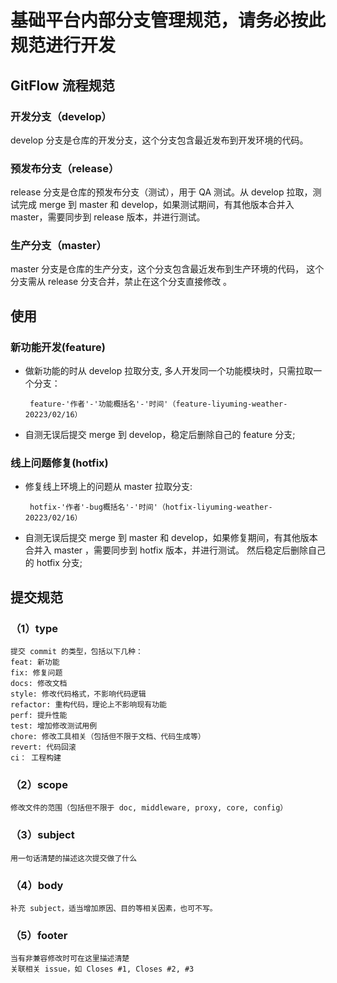 <!--
 * @Author: LYM
 * @Date: 2023-04-10 13:41:14
 * @LastEditors: LYM
 * @LastEditTime: 2023-04-10 13:42:23
 * @Description: Please set Description
-->
# 基础平台内部分支管理规范，请务必按此规范进行开发

<a name="N9i3N"></a>

## GitFlow 流程规范

<a name="91be7c16"></a>

### 开发分支（develop）‌

develop 分支是仓库的开发分支，这个分支包含最近发布到开发环境的代码。
<a name="l7YDS"></a>

### 预发布分支（release）‌

release 分支是仓库的预发布分支（测试），用于 QA 测试。从 develop 拉取，测试完成 merge 到 master 和 develop，如果测试期间，有其他版本合并入 master，需要同步到 release 版本，并进行测试。
<a name="fCijc"></a>

### 生产分支（master）‌

master 分支是仓库的生产分支，这个分支包含最近发布到生产环境的代码， 这个分支需从 release 分支合并，禁止在这个分支直接修改 ‌。

## 使用

<a name="O4O6V"></a>

### 新功能开发(feature)

- 做新功能的时从 develop 拉取分支, 多人开发同一个功能模块时，只需拉取一个分支：

       feature-'作者'-'功能概括名'-'时间'（feature-liyuming-weather-20223/02/16）

- 自测无误后提交 merge 到 develop，稳定后删除自己的 feature 分支;
  <a name="bf65c"></a>

### 线上问题修复(hotfix)

- 修复线上环境上的问题从 master 拉取分支:

       hotfix-'作者'-bug概括名'-'时间'（hotfix-liyuming-weather-20223/02/16）

- 自测无误后提交 merge 到 master 和 develop，如果修复期间，有其他版本合并入 master ，需要同步到 hotfix 版本，并进行测试。 然后稳定后删除自己的 hotfix 分支;

<a name="x4wX7"></a>

## 提交规范

<a name="Z8mgi"></a>

### （1）type

    提交 commit 的类型，包括以下几种：
    feat: 新功能
    fix: 修复问题
    docs: 修改文档
    style: 修改代码格式，不影响代码逻辑
    refactor: 重构代码，理论上不影响现有功能
    perf: 提升性能
    test: 增加修改测试用例
    chore: 修改工具相关（包括但不限于文档、代码生成等）
    revert: 代码回滚
    ci： 工程构建

<a name="M9dXV"></a>

### （2）scope

    修改文件的范围（包括但不限于 doc, middleware, proxy, core, config）

<a name="nwOXH"></a>

### （3）subject

    用一句话清楚的描述这次提交做了什么

<a name="EsC83"></a>

### （4）body

    补充 subject，适当增加原因、目的等相关因素，也可不写。

<a name="FqN6C"></a>

### （5）footer

    当有非兼容修改时可在这里描述清楚
    关联相关 issue，如 Closes #1, Closes #2, #3
